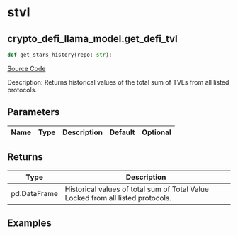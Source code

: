 # stvl

## crypto_defi_llama_model.get_defi_tvl

```python
def get_stars_history(repo: str):
```
[Source Code](https://github.com/OpenBB-finance/OpenBBTerminal/tree/main/openbb_terminal/cryptocurrency/defi/llama_model.py#L164)

Description: Returns historical values of the total sum of TVLs from all listed protocols.

## Parameters

| Name | Type | Description | Default | Optional |
| ---- | ---- | ----------- | ------- | -------- |

## Returns

| Type | Description |
| ---- | ----------- |
| pd.DataFrame | Historical values of total sum of Total Value Locked from all listed protocols. |

## Examples

